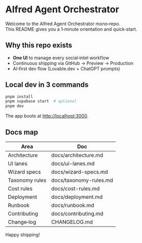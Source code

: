 # Alfred Agent Orchestrator

Welcome to the Alfred Agent Orchestrator mono‑repo.  
This README gives you a 1‑minute orientation and quick‑start.

## Why this repo exists
* **One UI** to manage every social‑intel workflow
* Continuous shipping via GitHub → Preview → Production
* AI‑first dev flow (Lovable.dev + ChatGPT prompts)

## Local dev in 3 commands
```bash
pnpm install
pnpm supabase start  # optional
pnpm dev
```

The app boots at <http://localhost:3000>.

## Docs map
| Area | Doc |
|------|-----|
| Architecture | docs/architecture.md |
| UI lanes | docs/ui-lanes.md |
| Wizard specs | docs/wizard-specs.md |
| Taxonomy rules | docs/taxonomy-rules.md |
| Cost rules | docs/cost-rules.md |
| Deployment | docs/deployment.md |
| Runbook | docs/runbook.md |
| Contributing | docs/contributing.md |
| Change‑log | CHANGELOG.md |

Happy shipping!